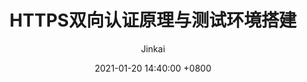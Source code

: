 ---
title: HTTPS双向认证原理与测试环境搭建
author: Jinkai
date: 2021-01-20 14:40:00 +0800
image: 
categories: [技术]
tags: [SSL, 双向认证, goahead]
---